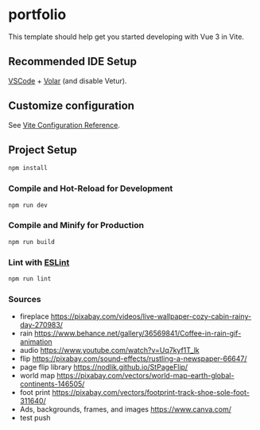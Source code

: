 # portfolio

This template should help get you started developing with Vue 3 in Vite.

## Recommended IDE Setup

[VSCode](https://code.visualstudio.com/) + [Volar](https://marketplace.visualstudio.com/items?itemName=Vue.volar) (and disable Vetur).

## Customize configuration

See [Vite Configuration Reference](https://vite.dev/config/).

## Project Setup

```sh
npm install
```

### Compile and Hot-Reload for Development

```sh
npm run dev
```

### Compile and Minify for Production

```sh
npm run build
```

### Lint with [ESLint](https://eslint.org/)

```sh
npm run lint
```

### Sources

- fireplace https://pixabay.com/videos/live-wallpaper-cozy-cabin-rainy-day-270983/
- rain https://www.behance.net/gallery/36569841/Coffee-in-rain-gif-animation
- audio https://www.youtube.com/watch?v=Uq7kyf1T_lk
- flip https://pixabay.com/sound-effects/rustling-a-newspaper-66647/
- page flip library https://nodlik.github.io/StPageFlip/
- world map https://pixabay.com/vectors/world-map-earth-global-continents-146505/
- foot print https://pixabay.com/vectors/footprint-track-shoe-sole-foot-311640/
- Ads, backgrounds, frames, and images https://www.canva.com/
- test push
